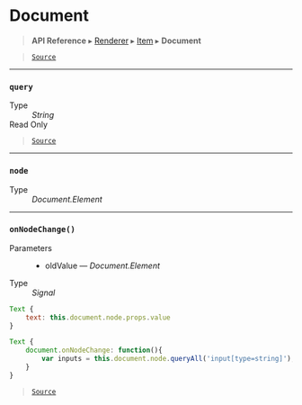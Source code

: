 # Document

> **API Reference** ▸ [Renderer](/api/renderer.md) ▸ [Item](/api/renderer-item.md) ▸ **Document**

<!-- toc -->

> [`Source`](https://github.com/Neft-io/neft/blob/f9c128ccb37aa79380c961e878cd76ec9e79c99e/src/renderer/types/basics/item/document.litcoffee)


* * * 

### `query`

<dl><dt>Type</dt><dd><i>String</i></dd><dt>Read Only</dt></dl>


> [`Source`](https://github.com/Neft-io/neft/blob/f9c128ccb37aa79380c961e878cd76ec9e79c99e/src/renderer/types/basics/item/document.litcoffee#readonly-string-documentquery)


* * * 

### `node`

<dl><dt>Type</dt><dd><i>Document.Element</i></dd></dl>


* * * 

### `onNodeChange()`

<dl><dt>Parameters</dt><dd><ul><li>oldValue — <i>Document.Element</i></li></ul></dd><dt>Type</dt><dd><i>Signal</i></dd></dl>

```javascript
Text {
    text: this.document.node.props.value
}
```

```javascript
Text {
    document.onNodeChange: function(){
        var inputs = this.document.node.queryAll('input[type=string]');
    }
}
```


> [`Source`](https://github.com/Neft-io/neft/blob/f9c128ccb37aa79380c961e878cd76ec9e79c99e/src/renderer/types/basics/item/document.litcoffee#signal-documentonnodechangedocumentelement-oldvalue)

